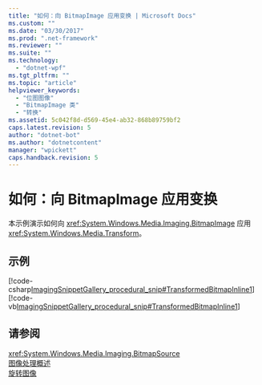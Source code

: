 ```yaml
---
title: "如何：向 BitmapImage 应用变换 | Microsoft Docs"
ms.custom: ""
ms.date: "03/30/2017"
ms.prod: ".net-framework"
ms.reviewer: ""
ms.suite: ""
ms.technology: 
  - "dotnet-wpf"
ms.tgt_pltfrm: ""
ms.topic: "article"
helpviewer_keywords: 
  - "位图图像"
  - "BitmapImage 类"
  - "转换"
ms.assetid: 5c042f8d-d569-45e4-ab32-868b89759bf2
caps.latest.revision: 5
author: "dotnet-bot"
ms.author: "dotnetcontent"
manager: "wpickett"
caps.handback.revision: 5
---
```

# 如何：向 BitmapImage 应用变换
本示例演示如何向 <xref:System.Windows.Media.Imaging.BitmapImage> 应用 <xref:System.Windows.Media.Transform>。  
  
## 示例  
 [!code-csharp[ImagingSnippetGallery_procedural_snip#TransformedBitmapInline1](../../../../samples/snippets/csharp/VS_Snippets_Wpf/ImagingSnippetGallery_procedural_snip/CSharp/TransformedBitmapExample.cs#transformedbitmapinline1)]
 [!code-vb[ImagingSnippetGallery_procedural_snip#TransformedBitmapInline1](../../../../samples/snippets/visualbasic/VS_Snippets_Wpf/ImagingSnippetGallery_procedural_snip/VB/TransformedBitmapExample.vb#transformedbitmapinline1)]  
  
## 请参阅  
 <xref:System.Windows.Media.Imaging.BitmapSource>   
 [图像处理概述](../../../../docs/framework/wpf/graphics-multimedia/imaging-overview.md)   
 [旋转图像](../../../../docs/framework/wpf/controls/how-to-rotate-an-image.md)